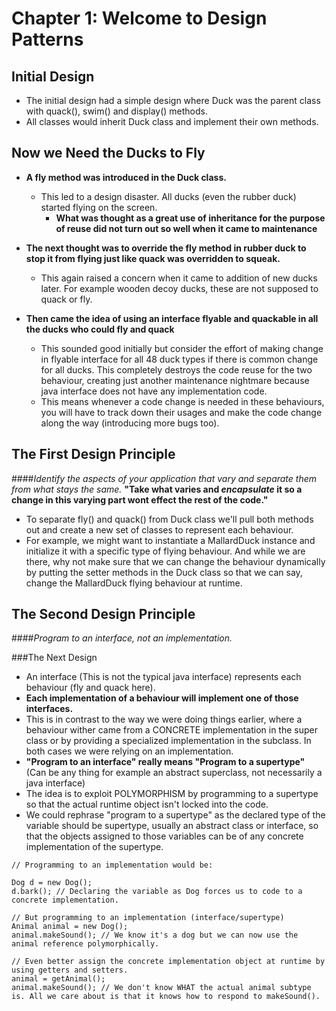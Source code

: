 # Chapter 1: Welcome to Design Patterns


## Initial Design

* The initial design had a simple design where Duck was the parent class with quack(), swim() and display() methods.
* All classes would inherit Duck class and implement their own methods.


## Now we Need the Ducks to Fly

* **A fly method was introduced in the Duck class.**
    * This led to a design disaster. All ducks (even the rubber duck) started flying on the screen. 
        * **What was thought as a great use of inheritance for the purpose of reuse did not turn out so well when it came to maintenance**
        
* **The next thought was to override the fly method in rubber duck to stop it from flying just like quack was overridden to squeak.**
    * This again raised a concern when it came to addition of new ducks later. For example wooden decoy ducks, these are not supposed to quack or fly.
    
* **Then came the idea of using an interface flyable and quackable in all the ducks who could fly and quack**
    * This sounded good initially but consider the effort of making change in flyable interface for all 48 duck types if there is common change for all ducks. This completely destroys the code reuse for the two behaviour, creating just another maintenance nightmare because java interface does not have any implementation code.
    * This means whenever a code change is needed in these behaviours, you will have to track down their usages and make the code change along the way (introducing more bugs too).
    

## The First Design Principle

####_Identify the aspects of your application that vary and separate them from what stays the same._
**"Take what varies and _encapsulate_ it so a change in this varying part wont effect the rest of the code."**

* To separate fly() and quack() from Duck class we'll pull both methods out and create a new set of classes to represent each behaviour.
* For example, we might want to instantiate a MallardDuck instance and initialize it with a specific type of flying behaviour. And while we are there, why not make sure that we can change the behaviour dynamically by putting the setter methods in the Duck class so that we can say, change the MallardDuck flying behaviour at runtime.




## The Second Design Principle

####_Program to an interface, not an implementation._

###The Next Design
* An interface (This is not the typical java interface) represents each behaviour (fly and quack here).
* **Each implementation of a behaviour will implement one of those interfaces.**
* This is in contrast to the way we were doing things earlier, where a behaviour wither came from a CONCRETE implementation in the super class or by providing a specialized implementation in the subclass. In both cases we were relying on an implementation.
* **"Program to an interface" really means "Program to a supertype"** (Can be any thing for example an abstract superclass, not necessarily a java interface)
* The idea is to exploit POLYMORPHISM by programming to a supertype so that the actual runtime object isn't locked into the code.
* We could rephrase "program to a supertype" as the declared type of the variable should be supertype, usually an abstract class or interface, so that the objects assigned to those variables can be of any concrete implementation of the supertype.

```
// Programming to an implementation would be: 

Dog d = new Dog();
d.bark(); // Declaring the variable as Dog forces us to code to a concrete implementation.

// But programming to an implementation (interface/supertype)
Animal animal = new Dog();
animal.makeSound(); // We know it's a dog but we can now use the animal reference polymorphically.

// Even better assign the concrete implementation object at runtime by using getters and setters.
animal = getAnimal();
animal.makeSound(); // We don't know WHAT the actual animal subtype is. All we care about is that it knows how to respond to makeSound().

```




    

